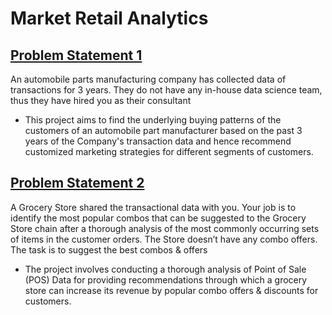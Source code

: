 # Market Retail Analytics 

## [Problem Statement 1](https://github.com/hmr2899/Grocery-store-analysis/tree/main/Problem%20Statement%201)
An automobile parts manufacturing company has collected data of transactions for 3 years. They do not have any in-house data science team, thus they have hired you as their consultant

  - This project aims to find the underlying buying patterns of the customers of an automobile part manufacturer based on the past 3 years of the Company's transaction       data and hence recommend customized marketing strategies for different segments of customers.

## [Problem Statement 2](https://github.com/hmr2899/Grocery-store-analysis/tree/main/Problem%20statement%202)
A Grocery Store shared the transactional data with you. Your job is to identify the most popular combos that can be suggested to the Grocery Store chain after a thorough analysis of the most commonly occurring sets of items in the customer orders. The Store doesn’t have any combo offers. The task is to suggest the best combos & offers

  - The project involves conducting a thorough analysis of Point of Sale (POS) Data for providing recommendations through which a grocery store can increase its revenue     by popular combo offers & discounts for customers.
